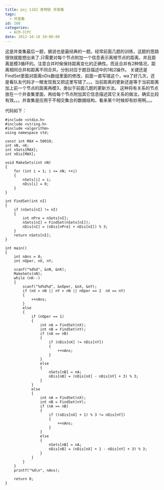 ```yaml
---
title: poj 1182 食物链 并查集
tags:
  - 并查集
id: 280
categories:
  - ACM-ICPC
date: 2012-10-10 10:00:00
---
```


这是并查集最后一题，据说也是最经典的一题。经常前面几题的训练，这题的思路很快就能想出来了.只需要对每个节点附加一个信息表示离根节点的距离，并且距离是模3循环的。注意合并时候保持距离变化的正确性。而且合并有2种情况，距离相同合并和距离不同合并。分别对应于题目描述中的1和2操作。
关键还是FindSet里面对距离nDis数组里面的修改，前面一直写错这个，wa了好几次，还是看队友代码才一眼发现我又把这里写错了。。。当前距离的更新还是等于当前距离加上前一个节点的距离再模3，类似于前面几题的更新方法。
这种将有关系的节点放在一个并查集里面，再给每个节点附加其它信息描述其它关系的做法，确实比较有效。。。并查集是应用于不相交集合的数据结构，看来某个时候却有妙用啊。。。

代码如下：
``` stylus
#include <stdio.h>
#include <string.h>
#include <algorithm>
using namespace std;

const int MAX = 50010;
int nN, nK;
int nSets[MAX];
int nDis[MAX];

void MakeSets(int nN)
{
    for (int i = 1; i <= nN; ++i)
    {
        nSets[i] = i;
        nDis[i] = 0;
    }
}

int FindSet(int nI)
{
    if (nSets[nI] != nI)
    {
        int nPre = nSets[nI];
        nSets[nI] = FindSet(nSets[nI]);
        nDis[nI] = (nDis[nPre] + nDis[nI]) % 3;
    }
    return nSets[nI];
}

int main()
{
    int nAns = 0;
    int nOper, nX, nY;

    scanf("%d%d", &nN, &nK);
    MakeSets(nN);
    while (nK--)
    {
        scanf("%d%d%d", &nOper, &nX, &nY);
        if (nX > nN || nY > nN || nOper == 2  nX == nY)
        {
            ++nAns;
        }
        else
        {
            if (nOper == 1)
            {
                int nA = FindSet(nX);
                int nB = FindSet(nY);
                if (nA == nB)
                {
                    if (nDis[nX] != nDis[nY])
                    {
                        ++nAns;
                    }
                }
                else
                {
                    nSets[nB] = nA;
                    nDis[nB] = (nDis[nX] - nDis[nY] + 3) % 3;
                }
            }
            else
            {
                int nA = FindSet(nX);
                int nB = FindSet(nY);
                if (nA == nB)
                {
                    if ((nDis[nX] + 1) % 3 != nDis[nY])
                    {
                        ++nAns;
                    }
                }
                else
                {
                    nSets[nB] = nA;
                    nDis[nB] = (nDis[nX] + 1 - nDis[nY] + 3) % 3;
                }
            }
        }
    }
    printf("%d\n", nAns);

    return 0;
}
```
